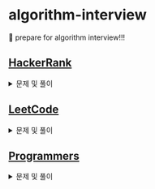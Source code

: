 # algorithm-interview
🌱 prepare for algorithm interview!!!

## [HackerRank](https://www.hackerrank.com/dashboard)
<details>
  <summary>문제 및 풀이</summary>
  <table>
    <thead>
      <tr>
        <th>번호</th><th>문제</th><th>풀이</th>
      </tr>
    </thead>
    <tbody>
      <tr>
        <td>1</td><td>문제명</td><td>풀이링크</td>
      </tr>
    </tbody>
  </table>
</details>


## [LeetCode](https://leetcode.com/problemset/all/)
<details>
  <summary>문제 및 풀이</summary>
  <table>
    <thead>
      <tr>
        <th>번호</th><th>문제</th><th>풀이</th>
      </tr>
    </thead>
    <tbody>
      <tr>
        <td>1</td><td><a href="https://leetcode.com/problems/number-of-islands/" target="_blank">Number of Islands</a></td><td><a href="https://github.com/coding-Benny/algorithm-interview/blob/master/LeetCode/Graph/number_of_islands.py" target="_blank">링크</a></td>
      </tr>
      <tr>
        <td>2</td><td><a href="https://leetcode.com/problems/letter-combinations-of-a-phone-number/" target="_blank">Letter Combinations of a Phone Number</a></td><td><a href="https://github.com/coding-Benny/algorithm-interview/blob/master/LeetCode/Graph/letter_combinations_of_a_phone_number.py" target="_blank">링크</a></td>
      </tr>
      <tr>
        <td>3</td><td><a href="https://leetcode.com/problems/permutations/" target="_blank">Permutations</a></td><td><a href="https://github.com/coding-Benny/algorithm-interview/blob/master/LeetCode/Graph/permutations.py" target="_blank">링크</a></td>
      </tr>
      <tr>
        <td>4</td><td><a href="https://leetcode.com/problems/combinations/" target="_blank">Combinations</a></td><td><a href="https://github.com/coding-Benny/algorithm-interview/blob/master/LeetCode/Graph/combinations.py" target="_blank">링크</a></td>
      </tr>
      <tr>
        <td>5</td><td><a href="https://leetcode.com/problems/combination-sum/" target="_blank">Combination Sum</a></td><td><a href="https://github.com/coding-Benny/algorithm-interview/blob/master/LeetCode/Graph/combination_sum.py" target="_blank">링크</a></td>
      </tr>
      <tr>
        <td>6</td><td><a href="https://leetcode.com/problems/subsets/" target="_blank">Subsets</a></td><td><a href="https://github.com/coding-Benny/algorithm-interview/blob/master/LeetCode/Graph/subsets.py" target="_blank">링크</a></td>
      </tr>
      <tr>
        <td>7</td><td><a href="https://leetcode.com/problems/reconstruct-itinerary/" target="_blank">Reconstruct Itinerary</a></td><td><a href="https://github.com/coding-Benny/algorithm-interview/blob/master/LeetCode/Graph/reconstruct_itinerary.py" target="_blank">링크</a></td>
      </tr>
      <tr>
        <td>8</td><td><a href="https://leetcode.com/problems/valid-palindrome/" target="_blank">Valid Palindrome</a></td><td><a href="https://github.com/coding-Benny/algorithm-interview/blob/master/LeetCode/Graph/valid-palindrome.py" target="_blank">링크</a></td>
      </tr>
      <tr>
        <td>9</td><td><a href="https://leetcode.com/problems/reverse-string/" target="_blank">Reverse String</a></td><td><a href="https://github.com/coding-Benny/algorithm-interview/blob/master/LeetCode/StringManipulation/reverse-string.py" target="_blank">링크</a></td>
      </tr>
      <tr>
        <td>10</td><td><a href="https://leetcode.com/problems/reorder-data-in-log-files/" target="_blank">Reorder Data in Log Files</a></td><td><a href="https://github.com/coding-Benny/algorithm-interview/blob/master/LeetCode/StringManipulation/reorder-data-in-log-files.py" target="_blank">링크</a></td>
      </tr>
      <tr>
        <td>11</td><td><a href="https://leetcode.com/problems/most-common-word/" target="_blank">Most Common Word</a></td><td><a href="https://github.com/coding-Benny/algorithm-interview/blob/master/LeetCode/StringManipulation/most-common-word.py" target="_blank">링크</a></td>
      </tr>
      <tr>
        <td>12</td><td><a href="https://leetcode.com/problems/group-anagrams/" target="_blank">Group Anagrams</a></td><td><a href="https://github.com/coding-Benny/algorithm-interview/blob/master/LeetCode/StringManipulation/group-anagrams.py" target="_blank">링크</a></td>
      </tr>
      <tr>
        <td>13</td><td><a href="https://leetcode.com/problems/binary-search/" target="_blank">Binary Search</a></td><td><a href="https://github.com/coding-Benny/algorithm-interview/blob/master/LeetCode/BinarySearch/binary-search.py" target="_blank">링크</a></td>
      </tr>
    </tbody>
  </table>
</details>

## [Programmers](https://programmers.co.kr/learn/challenges)
<details>
  <summary>문제 및 풀이</summary>
  <table>
    <thead>
      <tr>
        <th>번호</th><th>문제</th><th>풀이</th>
      </tr>
    </thead>
    <tbody>
      <tr>
        <td>1</td><td><a href="https://programmers.co.kr/learn/courses/30/lessons/12916" target="_blank">문자열 내 p와 y의 개수</a></td><td><a href="https://github.com/coding-Benny/algorithm-interview/blob/master/Programmers/Level1/number-of-p-and-y-in-string.py" target="_blank">링크</a></td>
      </tr>
      <tr>
        <td>2</td><td><a href="https://programmers.co.kr/learn/courses/30/lessons/12901" target="_blank">2016년</a></td><td><a href="https://github.com/coding-Benny/algorithm-interview/blob/master/Programmers/Level1/2016.py" target="_blank">링크</a></td>
      </tr>
      <tr>
        <td>3</td><td><a href="https://programmers.co.kr/learn/courses/30/lessons/72410" target="_blank">신규 아이디 추천</a></td><td><a href="https://github.com/coding-Benny/algorithm-interview/blob/master/Programmers/Level1/new-id-recommendation.py" target="_blank">링크</a></td>
      </tr>
      <tr>
        <td>4</td><td><a href="https://programmers.co.kr/learn/courses/30/lessons/12926" target="_blank">시저 암호</a></td><td><a href="https://github.com/coding-Benny/algorithm-interview/blob/master/Programmers/Level1/caesar-cipher.py" target="_blank">링크</a></td>
      </tr>
      <tr>
        <td>5</td><td><a href="https://programmers.co.kr/learn/courses/30/lessons/17681" target="_blank">비밀지도</a></td><td><a href="https://github.com/coding-Benny/algorithm-interview/blob/master/Programmers/Level1/secret-map.py" target="_blank">링크</a></td>
      </tr>
      <tr>
        <td>6</td><td><a href="https://programmers.co.kr/learn/courses/30/lessons/12906" target="_blank">같은 숫자는 싫어</a></td><td><a href="https://github.com/coding-Benny/algorithm-interview/blob/master/Programmers/Level1/i-hate-the-same-number.py" target="_blank">링크</a></td>
      </tr>
      <tr>
        <td>7</td><td><a href="https://programmers.co.kr/learn/courses/30/lessons/68644" target="_blank">두 개 뽑아서 더하기</a></td><td><a href="https://github.com/coding-Benny/algorithm-interview/blob/master/Programmers/Level1/take-two-numbers-and-add-them.py" target="_blank">링크</a></td>
      </tr>
      <tr>
        <td>8</td><td><a href="https://programmers.co.kr/learn/courses/30/lessons/42889" target="_blank">실패율</a></td><td><a href="https://github.com/coding-Benny/algorithm-interview/blob/master/Programmers/Level1/failure-rate.py" target="_blank">링크</a></td>
      </tr>
      <tr>
        <td>9</td><td><a href="https://programmers.co.kr/learn/courses/30/lessons/12933" target="_blank">정수 내림차순으로 배치하기</a></td><td><a href="https://github.com/coding-Benny/algorithm-interview/blob/master/Programmers/Level1/placing-integers-in-desc-order.py" target="_blank">링크</a></td>
      </tr>
      <tr>
        <td>10</td><td><a href="https://programmers.co.kr/learn/courses/30/lessons/12982" target="_blank">예산</a></td><td><a href="https://github.com/coding-Benny/algorithm-interview/blob/master/Programmers/Level1/budget.py" target="_blank">링크</a></td>
      </tr>
      <tr>
        <td>11</td><td><a href="https://programmers.co.kr/learn/courses/30/lessons/1845" target="_blank">폰켓몬</a></td><td><a href="https://github.com/coding-Benny/algorithm-interview/blob/master/Programmers/Level1/phoneketmon.py" target="_blank">링크</a></td>
      </tr>
      <tr>
        <td>12</td><td><a href="https://programmers.co.kr/learn/courses/30/lessons/67256" target="_blank">키패드 누르기</a></td><td><a href="https://github.com/coding-Benny/algorithm-interview/blob/master/Programmers/Level1/press-keypad.py" target="_blank">링크</a></td>
      </tr>
      <tr>
        <td>13</td><td><a href="https://programmers.co.kr/learn/courses/30/lessons/70128" target="_blank">내적</a></td><td><a href="https://github.com/coding-Benny/algorithm-interview/blob/master/Programmers/Level1/remove-smallest-number.py" target="_blank">링크</a></td>
      </tr>
      <tr>
        <td>14</td><td><a href="https://programmers.co.kr/learn/courses/30/lessons/12935" target="_blank">제일 작은 수 제거하기</a></td><td><a href="https://github.com/coding-Benny/algorithm-interview/blob/master/Programmers/Level1/dot-product.py" target="_blank">링크</a></td>
      </tr>
      <tr>
        <td>15</td><td><a href="https://programmers.co.kr/learn/courses/30/lessons/76501" target="_blank">음양 더하기</a></td><td><a href="https://github.com/coding-Benny/algorithm-interview/blob/master/Programmers/Level1/add-positive-and-negative-numbers.py" target="_blank">링크</a></td>
      </tr>
      <tr>
        <td>16</td><td><a href="https://programmers.co.kr/learn/courses/30/lessons/77884" target="_blank">약수의 개수와 덧셈</a></td><td><a href="https://github.com/coding-Benny/algorithm-interview/blob/master/Programmers/Level1/count-the-number-of-factors.py" target="_blank">링크</a></td>
      </tr>
      <tr>
        <td>17</td><td><a href="https://programmers.co.kr/learn/courses/30/lessons/12928" target="_blank">약수의 합</a></td><td><a href="https://github.com/coding-Benny/algorithm-interview/blob/master/Programmers/Level1/sum-of-factors.py" target="_blank">링크</a></td>
      </tr>
      <tr>
        <td>18</td><td><a href="https://programmers.co.kr/learn/courses/30/lessons/12931" target="_blank">자릿수 더하기</a></td><td><a href="https://github.com/coding-Benny/algorithm-interview/blob/master/Programmers/Level1/add-digits-of-number.py" target="_blank">링크</a></td>
      </tr>
      <tr>
        <td>19</td><td><a href="https://programmers.co.kr/learn/courses/30/lessons/12950" target="_blank">행렬의 덧셈</a></td><td><a href="https://github.com/coding-Benny/algorithm-interview/blob/master/Programmers/Level1/addition-of-matrices.py" target="_blank">링크</a></td>
      </tr>
      <tr>
        <td>20</td><td><a href="https://programmers.co.kr/learn/courses/30/lessons/12937" target="_blank">짝수와 홀수</a></td><td><a href="https://github.com/coding-Benny/algorithm-interview/blob/master/Programmers/Level1/even-and-odd.py" target="_blank">링크</a></td>
      </tr>
      <tr>
        <td>21</td><td><a href="https://programmers.co.kr/learn/courses/30/lessons/12944" target="_blank">평균 구하기</a></td><td><a href="https://github.com/coding-Benny/algorithm-interview/blob/master/Programmers/Level1/calculate-average.py" target="_blank">링크</a></td>
      </tr>
      <tr>
        <td>22</td><td><a href="https://programmers.co.kr/learn/courses/30/lessons/12947" target="_blank">하샤드 수</a></td><td><a href="https://github.com/coding-Benny/algorithm-interview/blob/master/Programmers/Level1/harshad-number.py" target="_blank">링크</a></td>
      </tr>
      <tr>
        <td>23</td><td><a href="https://programmers.co.kr/learn/courses/30/lessons/12943" target="_blank">콜라츠 추측</a></td><td><a href="https://github.com/coding-Benny/algorithm-interview/blob/master/Programmers/Level1/collatz-conjecture.py" target="_blank">링크</a></td>
      </tr>
      <tr>
        <td>24</td><td><a href="https://programmers.co.kr/learn/courses/30/lessons/12940" target="_blank">최대공약수와 최대공배수</a></td><td><a href="https://github.com/coding-Benny/algorithm-interview/blob/master/Programmers/Level1/greatest-common-factor-and-multiple.py" target="_blank">링크</a></td>
      </tr>
      <tr>
        <td>25</td><td><a href="https://programmers.co.kr/learn/courses/30/lessons/12934" target="_blank">정수 제곱근 판별</a></td><td><a href="https://github.com/coding-Benny/algorithm-interview/blob/master/Programmers/Level1/square-root-of-integer.py" target="_blank">링크</a></td>
      </tr>
      <tr>
        <td>26</td><td><a href="https://programmers.co.kr/learn/courses/30/lessons/12932" target="_blank">자연수 뒤집어 배열로 만들기</a></td><td><a href="https://github.com/coding-Benny/algorithm-interview/blob/master/Programmers/Level1/flip-natural-numbers.py" target="_blank">링크</a></td>
      </tr>
      <tr>
        <td>27</td><td><a href="https://programmers.co.kr/learn/courses/30/lessons/17682" target="_blank">다트 게임</a></td><td><a href="https://github.com/coding-Benny/algorithm-interview/blob/master/Programmers/Level1/dart-game.py" target="_blank">링크</a></td>
      </tr>
      <tr>
        <td>28</td><td><a href="https://programmers.co.kr/learn/courses/30/lessons/81301" target="_blank">숫자 문자열과 영단어</a></td><td><a href="https://github.com/coding-Benny/algorithm-interview/blob/master/Programmers/Level1/numeric-strings-and-english-words.py" target="_blank">링크</a></td>
      </tr>
      <tr>
        <td>29</td><td><a href="https://programmers.co.kr/learn/courses/30/lessons/42888" target="_blank">오픈채팅방</a></td><td><a href="https://github.com/coding-Benny/algorithm-interview/blob/master/Programmers/Level2/open-chatting-room.py" target="_blank">링크</a></td>
      </tr>
      <tr>
        <td>30</td><td><a href="https://programmers.co.kr/learn/courses/30/lessons/12945" target="_blank">피보나치 수</a></td><td><a href="https://github.com/coding-Benny/algorithm-interview/blob/master/Programmers/Level2/fibonacci.py" target="_blank">링크</a></td>
      </tr>
    </tbody>
  </table>
</details>
